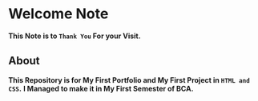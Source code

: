 # Welcome Note
 **This Note is to `Thank You` For your Visit.**
## About
**This Repository is for My First Portfolio and My First Project in `HTML and CSS`.**
**I Managed to make it in My First Semester of BCA.**


